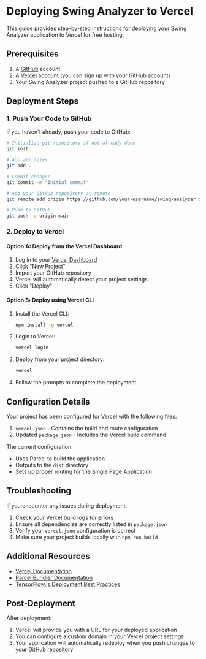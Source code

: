 # Deploying Swing Analyzer to Vercel

This guide provides step-by-step instructions for deploying your Swing Analyzer application to Vercel for free hosting.

## Prerequisites

1. A [GitHub](https://github.com) account
2. A [Vercel](https://vercel.com) account (you can sign up with your GitHub account)
3. Your Swing Analyzer project pushed to a GitHub repository

## Deployment Steps

### 1. Push Your Code to GitHub

If you haven't already, push your code to GitHub:

```bash
# Initialize git repository if not already done
git init

# Add all files
git add .

# Commit changes
git commit -m "Initial commit"

# Add your GitHub repository as remote
git remote add origin https://github.com/your-username/swing-analyzer.git

# Push to GitHub
git push -u origin main
```

### 2. Deploy to Vercel

#### Option A: Deploy from the Vercel Dashboard

1. Log in to your [Vercel Dashboard](https://vercel.com/dashboard)
2. Click "New Project"
3. Import your GitHub repository
4. Vercel will automatically detect your project settings
5. Click "Deploy"

#### Option B: Deploy using Vercel CLI

1. Install the Vercel CLI:

   ```bash
   npm install -g vercel
   ```

2. Login to Vercel:

   ```bash
   vercel login
   ```

3. Deploy from your project directory:

   ```bash
   vercel
   ```

4. Follow the prompts to complete the deployment

## Configuration Details

Your project has been configured for Vercel with the following files:

1. `vercel.json` - Contains the build and route configuration
2. Updated `package.json` - Includes the Vercel build command

The current configuration:

- Uses Parcel to build the application
- Outputs to the `dist` directory
- Sets up proper routing for the Single Page Application

## Troubleshooting

If you encounter any issues during deployment:

1. Check your Vercel build logs for errors
2. Ensure all dependencies are correctly listed in `package.json`
3. Verify your `vercel.json` configuration is correct
4. Make sure your project builds locally with `npm run build`

## Additional Resources

- [Vercel Documentation](https://vercel.com/docs)
- [Parcel Bundler Documentation](https://parceljs.org/docs/)
- [TensorFlow.js Deployment Best Practices](https://www.tensorflow.org/js/guide/deployment)

## Post-Deployment

After deployment:

1. Vercel will provide you with a URL for your deployed application
2. You can configure a custom domain in your Vercel project settings
3. Your application will automatically redeploy when you push changes to your GitHub repository
